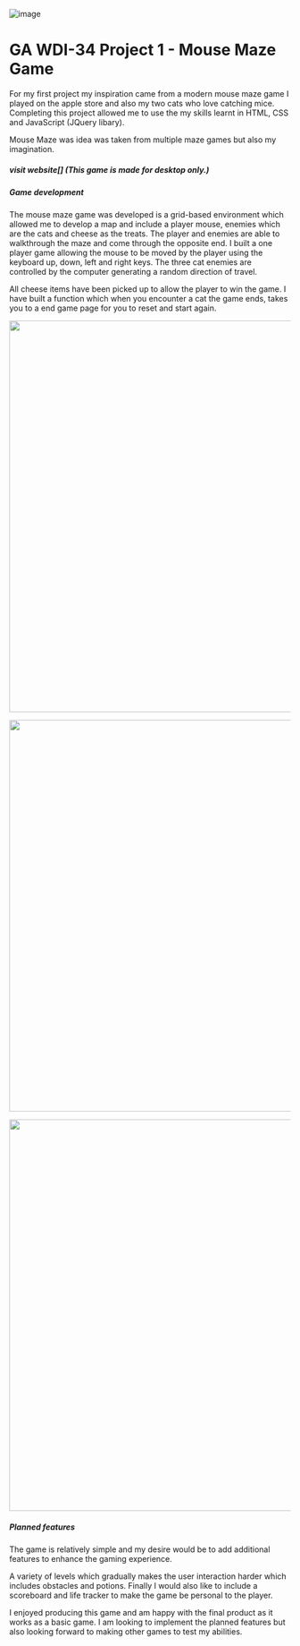 ![image](https://ga-dash.s3.amazonaws.com/production/assets/logo-9f88ae6c9c3871690e33280fcf557f33.png)

# GA WDI-34 Project 1 - Mouse Maze Game

For my first project my inspiration came from a modern mouse maze game I played on the apple store and also my two cats who love catching mice. Completing this project allowed me to use the my skills learnt in HTML, CSS and JavaScript (JQuery libary).  

Mouse Maze was idea was taken from multiple maze games but also my imagination.

##### visit website[] (This game is made for desktop only.)

##### Game development
The mouse maze game was developed is a grid-based environment which allowed me to develop a map and include a player mouse, enemies which are the cats and cheese as the treats. The player and enemies are able to walkthrough the maze and come through the opposite end. I built a one player game allowing the mouse to be moved by the player using the keyboard up, down, left and right keys. The three cat enemies are controlled by the computer generating a random direction of travel.

All cheese items have been picked up to allow the player to win the game. I have built a function which when you encounter a cat the game ends, takes you to a end game page for you to reset and start again.

<p align="center"><img src="https://i.imgur.com/30OhuGd.png" width="700"/></p>

<p align="center"><img src="https://i.imgur.com/Lh7nu5Y.gif" width="700"/></p>

<p align="center"><img src="https://i.imgur.com/cAicUv5.png" width="700"/></p>


##### Planned features
The game is relatively simple and my desire would be to add additional features to enhance the gaming experience.

A variety of levels which gradually makes the user interaction harder which includes obstacles and potions. Finally I would also like to include a scoreboard and life tracker to make the game be personal to the player.

I enjoyed producing this game and am happy with the final product as it works as a basic game. I am looking to implement the planned features but also looking forward to making other games to test my abilities.

